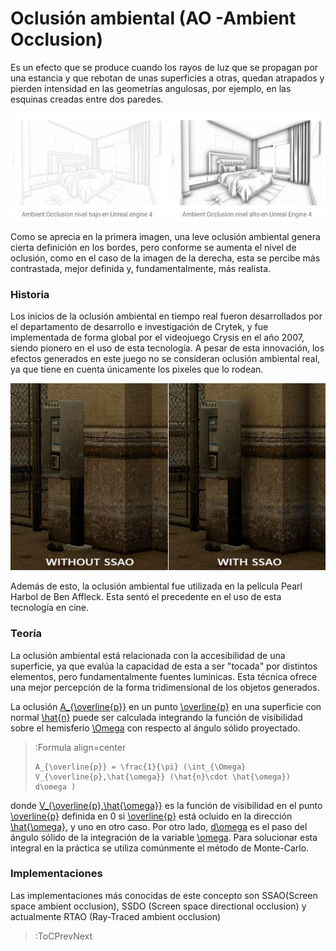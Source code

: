 # Oclusión ambiental (AO -Ambient Occlusion)

Es un efecto que se produce cuando los rayos de luz que se propagan por una estancia y que rebotan de unas superficies a otras, quedan atrapados y pierden intensidad en las geometrías angulosas, por ejemplo, en las esquinas creadas entre dos paredes.

![AO_explanation](/docs/sketches/workshops/rendering/global_illumination/ao.png "AO_explanation")

Como se aprecia en la primera imagen, una leve oclusión ambiental genera cierta definición en los bordes, pero conforme se aumenta el nivel de oclusión, como en el caso de la imagen de la derecha, esta se percibe más contrastada, mejor definida y, fundamentalmente, más realista.


### Historia

Los inicios de la oclusión ambiental en tiempo real fueron desarrollados por el departamento de desarrollo e investigación de Crytek, y fue implementada de forma global por el videojuego Crysis en el año 2007, siendo pionero en el uso de esta tecnología. A pesar de esta innovación, los efectos generados en este juego no se consideran oclusión ambiental real, ya que tiene en cuenta únicamente los pixeles que lo rodean.

![SSAO Crysis](/docs/sketches/workshops/rendering/global_illumination/ssao_example.png "SSAO Crysis")

Además de esto, la oclusión ambiental fue utilizada en la película Pearl Harbol de Ben Affleck. Esta sentó el precedente en el uso de esta tecnología en cine.

### Teoría

La oclusión ambiental está relacionada con la accesibilidad de una superficie, ya que evalúa la capacidad de esta a ser "tocada" por distintos elementos, pero fundamentalmente fuentes luminicas. Esta técnica ofrece una mejor percepción de la forma tridimensional de los objetos generados.

La oclusión [A_{\overline{p}}](:Formula) en un punto [\overline{p}](:Formula) en una superficie con normal [\hat{n}](:Formula) puede ser calculada integrando la función de visibilidad sobre el hemisferio [\Omega](:Formula) con respecto al ángulo sólido proyectado.

> :Formula align=center
> ```
> A_{\overline{p}} = \frac{1}{\pi} (\int_{\Omega} V_{\overline{p},\hat{\omega}} (\hat{n}\cdot \hat{\omega}) d\omega )
>

donde [V_{\overline{p},\hat{\omega}}](:Formula) es la función de visibilidad en el punto [\overline{p}](:Formula) definida en 0 si [\overline{p}](:Formula) está ocluido en la dirección [\hat{\omega}](:Formula), y uno en otro caso. Por otro lado, [d\omega](:Formula) es el paso del ángulo sólido de la integración de la variable [\omega](:Formula). Para solucionar esta integral en la práctica se utiliza comúnmente el método de Monte-Carlo.

### Implementaciones

Las implementaciones más conocidas de este concepto son SSAO(Screen space ambient occlusion), SSDO (Screen space directional occlusion) y actualmente RTAO (Ray-Traced ambient occlusion)

> :ToCPrevNext